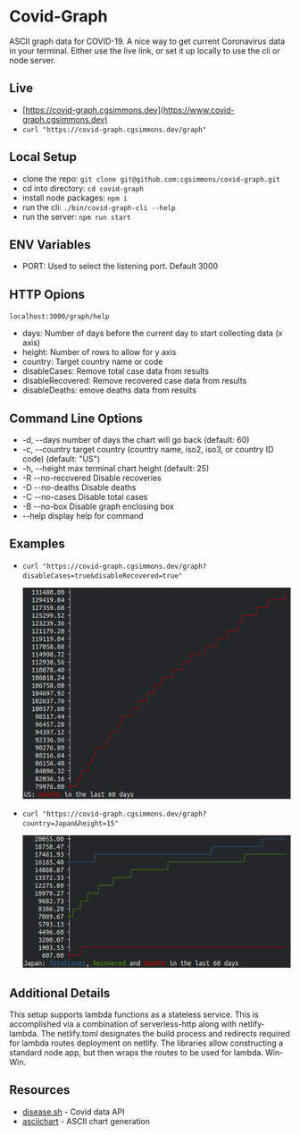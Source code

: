 # Covid-Graph

ASCII graph data for COVID-19. A nice way to get current Coronavirus data in your terminal. Either use the live link, or set it up locally to use the cli or node server.

## Live

-   [https://covid-graph.cgsimmons.dev](https://www.covid-graph.cgsimmons.dev)
-   `curl "https://covid-graph.cgsimmons.dev/graph"`

## Local Setup

-   clone the repo: `git clone git@github.com:cgsimmons/covid-graph.git`
-   cd into directory: `cd covid-graph`
-   install node packages: `npm i`
-   run the cli: `./bin/covid-graph-cli --help`
-   run the server: `npm run start`

## ENV Variables

-   PORT: Used to select the listening port. Default 3000

## HTTP Opions

`localhost:3000/graph/help`

-   days: Number of days before the current day to start collecting data (x axis)
-   height: Number of rows to allow for y axis
-   country: Target country name or code
-   disableCases: Remove total case data from results
-   disableRecovered: Remove recovered case data from results
-   disableDeaths: emove deaths data from results

## Command Line Options

-  -d, --days <number>    number of days the chart will go back (default: 60)
-  -c, --country <name>   target country (country name, iso2, iso3, or country ID code) (default: "US")
-  -h, --height <number>  max terminal chart height (default: 25)
-  -R --no-recovered      Disable recoveries
-  -D --no-deaths         Disable deaths
-  -C --no-cases          Disable total cases
-  -B --no-box            Disable graph enclosing box
-  --help                 display help for command

## Examples

-   `curl "https://covid-graph.cgsimmons.dev/graph?disableCases=true&disableRecovered=true"`

    ![US: Deaths in the last 60 days](assets/us-deaths.png)

-   `curl "https://covid-graph.cgsimmons.dev/graph?country=Japan&height=15"`

    ![US: Deaths in the last 60 days](assets/japan-all.png)

## Additional Details

This setup supports lambda functions as a stateless service. This is accomplished via a combination of serverless-http along with netlify-lambda. The netlify.toml designates the build process and redirects required for lambda routes deployment on netlify. The libraries allow constructing a standard node app, but then wraps the routes to be used for lambda. Win-Win.

## Resources

-   [disease.sh](https://github.com/disease-sh/API) - Covid data API
-   [asciichart](https://github.com/kroitor/asciichart) - ASCII chart generation
